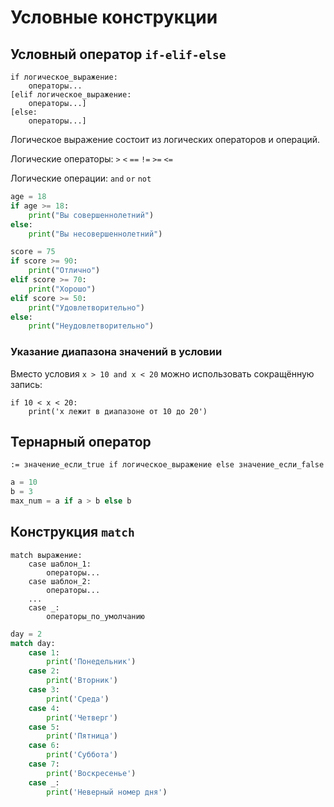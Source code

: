 # Условные конструкции

## Условный оператор `if-elif-else`

```
if логическое_выражение:
    операторы...
[elif логическое_выражение:
    операторы...]
[else: 
    операторы...]
```

Логическое выражение состоит из логических операторов и операций.

Логические операторы: `>` `<` `==` `!=` `>=` `<=`

Логические операции: `and` `or` `not`

```python
age = 18
if age >= 18:
    print("Вы совершеннолетний")
else:
    print("Вы несовершеннолетний")
```

```python
score = 75
if score >= 90:
    print("Отлично")
elif score >= 70:
    print("Хорошо")
elif score >= 50:
    print("Удовлетворительно")
else:
    print("Неудовлетворительно")
```

### Указание диапазона значений в условии

Вместо условия `x > 10 and x < 20` можно использовать сокращённую запись:
```
if 10 < x < 20:
    print('x лежит в диапазоне от 10 до 20')
```

## Тернарный оператор

```
:= значение_если_true if логическое_выражение else значение_если_false
```

```python
a = 10
b = 3
max_num = a if a > b else b
```

## Конструкция `match`

```
match выражение:
    case шаблон_1:
        операторы...
    case шаблон_2:
        операторы...
    ...
    case _:
        операторы_по_умолчанию
```

```python
day = 2
match day:
    case 1:
        print('Понедельник')
    case 2:
        print('Вторник')
    case 3:
        print('Среда')
    case 4:
        print('Четверг')
    case 5:
        print('Пятница')
    case 6:
        print('Суббота')
    case 7:
        print('Воскресенье')
    case _:
        print('Неверный номер дня')
```
